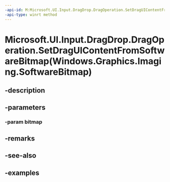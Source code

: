 ```yaml
---
-api-id: M:Microsoft.UI.Input.DragDrop.DragOperation.SetDragUIContentFromSoftwareBitmap(Windows.Graphics.Imaging.SoftwareBitmap)
-api-type: winrt method
---
```


# Microsoft.UI.Input.DragDrop.DragOperation.SetDragUIContentFromSoftwareBitmap(Windows.Graphics.Imaging.SoftwareBitmap)

<!--
public void SetDragUIContentFromSoftwareBitmap (Windows.Graphics.Imaging.SoftwareBitmap bitmap);
-->


## -description

## -parameters

### -param bitmap

## -remarks

## -see-also

## -examples


